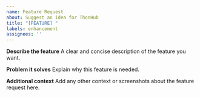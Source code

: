 ```yaml
---
name: Feature Request
about: Suggest an idea for ThonHub
title: "[FEATURE] "
labels: enhancement
assignees: ''
---
```


**Describe the feature**
A clear and concise description of the feature you want.

**Problem it solves**
Explain why this feature is needed.

**Additional context**
Add any other context or screenshots about the feature request here.
